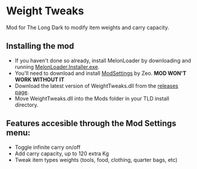 # Weight Tweaks
Mod for The Long Dark to modify item weights and carry capacity.

## Installing the mod
* If you haven't done so already, install MelonLoader by downloading and running [MelonLoader.Installer.exe](https://github.com/HerpDerpinstine/MelonLoader/releases/latest/download/MelonLoader.Installer.exe).
* You'll need to download and install [ModSettings](https://github.com/zeobviouslyfakeacc/ModSettings/releases/download/v1.6/ModSettings.dll) by Zeo. **MOD WON'T WORK WITHOUT IT**
* Download the latest version of WeightTweaks.dll from the [releases page](https://github.com/Xpazeman/tld-weight-tweaks/releases/latest).
* Move WeightTweaks.dll into the Mods folder in your TLD install directory.

## Features accesible through the Mod Settings menu:
+ Toggle infinite carry on/off
+ Add carry capacity, up to 120 extra Kg
+ Tweak item types weights (tools, food, clothing, quarter bags, etc)